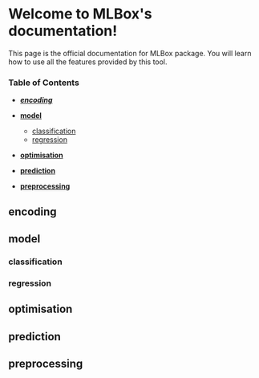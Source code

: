 Welcome to MLBox's documentation!
======================================

This page is the official documentation for MLBox package. You will learn how to use all the features provided by this tool. 


### Table of Contents


* ***[encoding](#encoding)***<br>

* **[model](#model)**<br>
  * [classification](#classification) <br>
  * [regression](#regression) <br>

* **[optimisation](#optimisation)**<br>

* **[prediction](#prediction)**<br>

* **[preprocessing](#preprocessing)**<br>


## encoding


## model

### classification

### regression

## optimisation


## prediction


## preprocessing
































